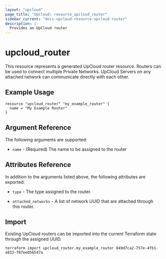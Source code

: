 ```yaml
---
layout: "upcloud"
page_title: "UpCloud: resource_upcloud_router"
sidebar_current: "docs-upcloud-resource-upcloud-router"
description: |-
  Provides an UpCloud router
---
```


# upcloud_router

This resource represents a generated UpCloud router resource.  Routers can be used to connect multiple Private Networks.
UpCloud Servers on any attached network can communicate directly with each other.

## Example Usage

```hcl
resource "upcloud_router" "my_example_router" {
  name = "My Example Router"
}
```

## Argument Reference

The following arguments are supported:

* `name` - (Required) The name to be assigned to the router

## Attributes Reference

In addition to the arguments listed above, the following attributes are exported:

* `type` - The type assigned to the router.

* `attached_networks` - A list of network UUID that are attached through this router.

## Import

Existing UpCloud routers can be imported into the current Terraform state through the assigned UUID.

```hcl
terraform import upcloud_router.my_example_router 049d7ca2-757e-4fb1-a833-f87ee056547a
```
